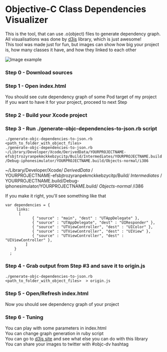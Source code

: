 Objective-C Class Dependencies Visualizer
==========================  

This is the tool, that can use .o(object) files to generate dependency graph.  
All visualisations was done by [d3js](http://d3js.org/) library, which is just awesome!  
This tool was made just for fun, but images can show how big your project is, how many classes it have, and how they linked to each other    

![Image example](https://raw.github.com/PaulTaykalo/objc-dependency-visualizer/master/Examples/pods-target.png)  

### Step 0 - Download sources

### Step 1 - Open index.html  
You should see cute dependency graph of some Pod target of my project  
If you want to have it for your project, proceed to next Step

### Step 2 - Build your Xcode project  
### Step 3 - Run ./generate-objc-dependencies-to-json.rb script  
`./generate-objc-dependencies-to-json.rb <path_to_folder_with_object_files>`  
`./generate-objc-dependencies-to-json.rb ~/Library/Developer/Xcode/DerivedData/YOURPROJECTNAME-efsbjtrozyranpekmckkebzycitp/Build/Intermediates/YOURPROJECTNAME.build/Debug-iphonesimulator/YOURPROJECTNAME.build/Objects-normal/i386`  

~/Library/Developer/Xcode/ _DerivedData_ /  
 YOURPROJECTNAME-efsbjtrozyranpekmckkebzycitp/Build/ _Intermediates_ /   
   YOURPROJECTNAME.build/Debug-iphonesimulator/YOURPROJECTNAME.build/ _Objects-normal_ /i386  

If you make it right, you'll see something like that  
```
var dependencies = {
     links:
   	  [
            { "source" : "main", "dest" : "UTAppDelegate" },
            { "source" : "UTAppDelegate", "dest" : "UIResponder" },
            { "source" : "UTViewController", "dest" : "UIColor" },
            { "source" : "UTViewController", "dest" : "UIView" },
            { "source" : "UTViewController", "dest" : "UIViewController" },
         ]
    }
  ;  
```

### Step 4 - Grab output from Step #3 and save it to origin.js  
`./generate-objc-dependencies-to-json.rb <path_to_folder_with_object_files>  > origin.js`  

### Step 5 - Open/Refresh index.html
Now you should see dependency graph of your project  

### Step 6 - Tuning  
You can play with some parameters in index.html  
You can change graph generation in ruby script  
You can go to [d3js site](http://d3js.org/) and see what else you can do with this library  
You can share your images to twitter with #objc-dv hashtag
